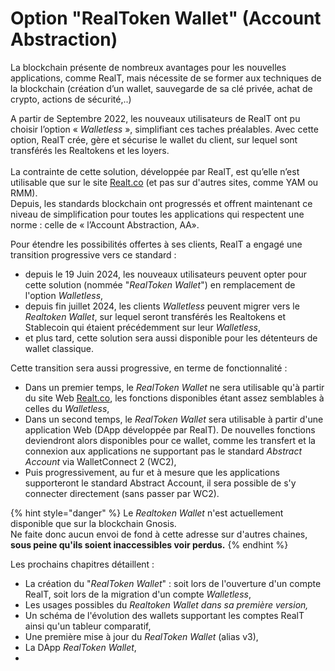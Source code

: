 # Option "RealToken Wallet" (Account Abstraction)

La blockchain présente de nombreux avantages pour les nouvelles applications, comme RealT, mais nécessite de se former aux techniques de la blockchain (création d’un wallet, sauvegarde de sa clé privée, achat de crypto, actions de sécurité,..)

A partir de Septembre 2022, les nouveaux utilisateurs de RealT ont pu choisir l’option « _Walletless_ », simplifiant ces taches préalables. Avec cette option, RealT crée, gère et sécurise le wallet du client, sur lequel sont transférés les Realtokens et les loyers.\
\
La contrainte de cette solution, développée par RealT, est qu’elle n’est utilisable que sur le site [Realt.co](https://realt.co/) (et pas sur d'autres sites, comme YAM ou RMM).\
Depuis, les standards blockchain ont progressés et offrent maintenant ce niveau de simplification pour toutes les applications qui respectent une norme : celle de « l’Account Abstraction, AA».

Pour étendre les possibilités offertes à ses clients, RealT a engagé une transition progressive vers ce standard :

* depuis le 19 Juin 2024, les nouveaux utilisateurs peuvent opter pour cette solution (nommée "_RealToken Wallet_") en remplacement de l'option _Walletless_,
* depuis fin juillet 2024, les clients _Walletless_ peuvent migrer vers le _Realtoken Wallet_, sur lequel seront transférés les Realtokens et Stablecoin qui étaient précédemment sur leur _Walletless_,
* et plus tard, cette solution sera aussi disponible pour les détenteurs de wallet classique.

Cette transition sera aussi progressive, en terme de fonctionnalité :

* Dans un premier temps, le _RealToken Wallet_ ne sera utilisable qu'à partir du site Web [Realt.co](https://realt.co/), les fonctions disponibles étant assez semblables à celles du _Walletless_,
* Dans un second temps, le _RealToken Wallet_ sera utilisable à partir d'une application Web (DApp développée par RealT). De nouvelles fonctions deviendront alors disponibles pour ce wallet, comme les transfert et la connexion aux applications ne supportant pas le standard _Abstract Account_ via WalletConnect 2 (WC2),
* Puis progressivement, au fur et à mesure que les applications supporteront le standard Abstract Account, il sera possible de s'y connecter directement (sans passer par WC2).

{% hint style="danger" %}
Le _Realtoken Wallet_ n'est actuellement disponible que sur la blockchain Gnosis. \
Ne faite donc aucun envoi de fond à cette adresse sur d'autres chaines, **sous peine qu'ils soient inaccessibles voir perdus.**
{% endhint %}

Les prochains chapitres détaillent :

* La création du "_RealToken Wallet_" : soit lors de l'ouverture d'un compte RealT, soit lors de la migration d'un compte _Walletless_,&#x20;
* Les usages possibles du _Realtoken Wallet dans sa première version,_
* Un schéma de l'évolution des wallets supportant les comptes RealT ainsi qu'un tableur comparatif,
* Une première mise à  jour  du _RealToken Wallet_ (alias v3),
* La DApp  _RealToken Wallet_,
*
